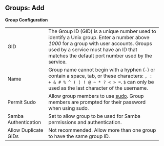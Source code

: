 ##  Groups: Add

**Group Configuration**

| | |
|-|-|
| GID | The Group ID (GID) is a unique number used to identify a Unix group. Enter a number above *1000* for a group with user accounts. Groups used by a service must have an ID that matches the default port number used by the service. |
| Name | Group name cannot begin with a hyphen (`-`) or contain a space, tab, or these characters: `, : + & # % ^ ( ) ! @ ~ * ? < > =`. `$` can only be used as the last character of the username. |
| Permit Sudo | Allow group members to use [sudo](https://www.freebsd.org/cgi/man.cgi?query=sudo&manpath=FreeBSD+11.1-RELEASE+and+Ports). Group members are prompted for their password when using sudo. |
| Samba Authentication | Set to allow group to be used for Samba permissions and authentication. |
| Allow Duplicate GIDs | Not recommended. Allow more than one group to have the same group ID. |
